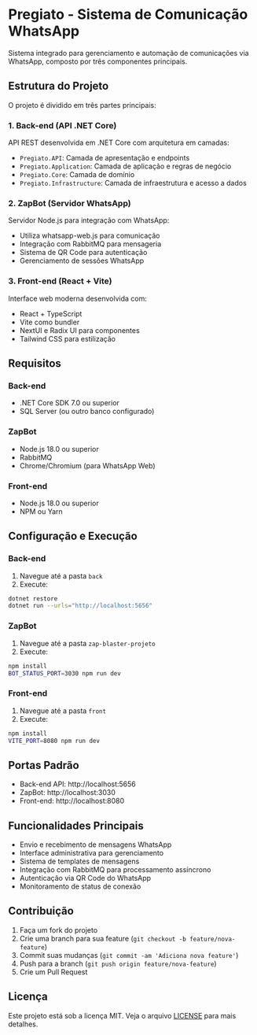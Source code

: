 # Pregiato - Sistema de Comunicação WhatsApp

Sistema integrado para gerenciamento e automação de comunicações via WhatsApp, composto por três componentes principais.

## Estrutura do Projeto

O projeto é dividido em três partes principais:

### 1. Back-end (API .NET Core)

API REST desenvolvida em .NET Core com arquitetura em camadas:
- `Pregiato.API`: Camada de apresentação e endpoints
- `Pregiato.Application`: Camada de aplicação e regras de negócio
- `Pregiato.Core`: Camada de domínio
- `Pregiato.Infrastructure`: Camada de infraestrutura e acesso a dados

### 2. ZapBot (Servidor WhatsApp)

Servidor Node.js para integração com WhatsApp:
- Utiliza whatsapp-web.js para comunicação
- Integração com RabbitMQ para mensageria
- Sistema de QR Code para autenticação
- Gerenciamento de sessões WhatsApp

### 3. Front-end (React + Vite)

Interface web moderna desenvolvida com:
- React + TypeScript
- Vite como bundler
- NextUI e Radix UI para componentes
- Tailwind CSS para estilização

## Requisitos

### Back-end
- .NET Core SDK 7.0 ou superior
- SQL Server (ou outro banco configurado)

### ZapBot
- Node.js 18.0 ou superior
- RabbitMQ
- Chrome/Chromium (para WhatsApp Web)

### Front-end
- Node.js 18.0 ou superior
- NPM ou Yarn

## Configuração e Execução

### Back-end

1. Navegue até a pasta `back`
2. Execute:
```bash
dotnet restore
dotnet run --urls="http://localhost:5656"
```

### ZapBot

1. Navegue até a pasta `zap-blaster-projeto`
2. Execute:
```bash
npm install
BOT_STATUS_PORT=3030 npm run dev
```

### Front-end

1. Navegue até a pasta `front`
2. Execute:
```bash
npm install
VITE_PORT=8080 npm run dev
```

## Portas Padrão

- Back-end API: http://localhost:5656
- ZapBot: http://localhost:3030
- Front-end: http://localhost:8080

## Funcionalidades Principais

- Envio e recebimento de mensagens WhatsApp
- Interface administrativa para gerenciamento
- Sistema de templates de mensagens
- Integração com RabbitMQ para processamento assíncrono
- Autenticação via QR Code do WhatsApp
- Monitoramento de status de conexão

## Contribuição

1. Faça um fork do projeto
2. Crie uma branch para sua feature (`git checkout -b feature/nova-feature`)
3. Commit suas mudanças (`git commit -am 'Adiciona nova feature'`)
4. Push para a branch (`git push origin feature/nova-feature`)
5. Crie um Pull Request

## Licença

Este projeto está sob a licença MIT. Veja o arquivo [LICENSE](LICENSE) para mais detalhes.
